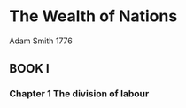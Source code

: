   # The Wealth of Nations
  Adam Smith 1776

  ## BOOK I 
  ### Chapter 1 The division of labour
  
